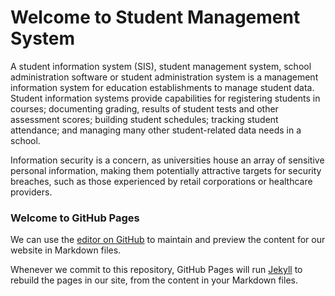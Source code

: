 # Welcome to Student Management System


A student information system (SIS), student management system, school administration software or student administration system is a management information system for education establishments to manage student data. Student information systems provide capabilities for registering students in courses; documenting grading, results of student tests and other assessment scores; building student schedules; tracking student attendance; and managing many other student-related data needs in a school.

Information security is a concern, as universities house an array of sensitive personal information, making them potentially attractive targets for security breaches, such as those experienced by retail corporations or healthcare providers.



### Welcome to GitHub Pages

We can use the [editor on GitHub](https://github.com/ManishaMahapatra1/StudentManagementSystem/edit/master/README.md) to maintain and preview the content for our website in Markdown files.

Whenever we commit to this repository, GitHub Pages will run [Jekyll](https://jekyllrb.com/) to rebuild the pages in our site, from the content in your Markdown files.

